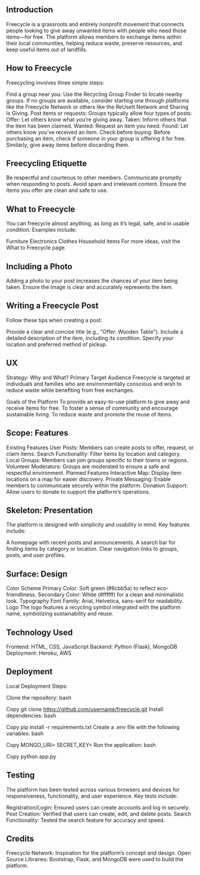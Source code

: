 <h2 id="introduction">Introduction</h2>

Freecycle is a grassroots and entirely nonprofit movement that connects people looking to give away unwanted items with people who need those items—for free. The platform allows members to exchange items within their local communities, helping reduce waste, preserve resources, and keep useful items out of landfills.

<h2 id="how-to-freecycle">How to Freecycle</h2>

Freecycling involves three simple steps:

Find a group near you: Use the Recycling Group Finder to locate nearby groups. If no groups are available, consider starting one through platforms like the Freecycle Network or others like the ReUseIt Network and Sharing Is Giving.
Post items or requests: Groups typically allow four types of posts:
Offer: Let others know what you’re giving away.
Taken: Inform others that the item has been claimed.
Wanted: Request an item you need.
Found: Let others know you’ve received an item.
Check before buying: Before purchasing an item, check if someone in your group is offering it for free. Similarly, give away items before discarding them.
<h2 id="freecycling-etiquette">Freecycling Etiquette</h2>

Be respectful and courteous to other members.
Communicate promptly when responding to posts.
Avoid spam and irrelevant content.
Ensure the items you offer are clean and safe to use.
<h2 id="what-to-freecycle">What to Freecycle</h2>

You can freecycle almost anything, as long as it’s legal, safe, and in usable condition. Examples include:

Furniture
Electronics
Clothes
Household items
For more ideas, visit the What to Freecycle page.

<h2 id="including-a-photo">Including a Photo</h2>

Adding a photo to your post increases the chances of your item being taken. Ensure the image is clear and accurately represents the item.

<h2 id="writing-a-freecycle-post">Writing a Freecycle Post</h2>

Follow these tips when creating a post:

Provide a clear and concise title (e.g., "Offer: Wooden Table").
Include a detailed description of the item, including its condition.
Specify your location and preferred method of pickup.
<h2 id="ux">UX</h2>

Strategy: Why and What?
Primary Target Audience
Freecycle is targeted at individuals and families who are environmentally conscious and wish to reduce waste while benefiting from free exchanges.

Goals of the Platform
To provide an easy-to-use platform to give away and receive items for free.
To foster a sense of community and encourage sustainable living.
To reduce waste and promote the reuse of items.
<h2 id="scope-features">Scope: Features</h2>

Existing Features
User Posts: Members can create posts to offer, request, or claim items.
Search Functionality: Filter items by location and category.
Local Groups: Members can join groups specific to their towns or regions.
Volunteer Moderators: Groups are moderated to ensure a safe and respectful environment.
Planned Features
Interactive Map: Display item locations on a map for easier discovery.
Private Messaging: Enable members to communicate securely within the platform.
Donation Support: Allow users to donate to support the platform’s operations.
<h2 id="skeleton-presentation">Skeleton: Presentation</h2>

The platform is designed with simplicity and usability in mind. Key features include:

A homepage with recent posts and announcements.
A search bar for finding items by category or location.
Clear navigation links to groups, posts, and user profiles.
<h2 id="surface-design">Surface: Design</h2>

Color Scheme
Primary Color: Soft green (#6cbb5a) to reflect eco-friendliness.
Secondary Color: White (#ffffff) for a clean and minimalistic look.
Typography
Font Family: Arial, Helvetica, sans-serif for readability.
Logo
The logo features a recycling symbol integrated with the platform name, symbolizing sustainability and reuse.

<h2 id="technology-used">Technology Used</h2>

Frontend: HTML, CSS, JavaScript
Backend: Python (Flask), MongoDB
Deployment: Heroku, AWS
<h2 id="deployment">Deployment</h2>

Local Deployment Steps:

Clone the repository:
bash

Copy
git clone https://github.com/username/freecycle.git
Install dependencies:
bash

Copy
pip install -r requirements.txt
Create a .env file with the following variables:
bash

Copy
MONGO_URI=<your-mongo-uri>
SECRET_KEY=<your-secret-key>
Run the application:
bash

Copy
python app.py
<h2 id="testing">Testing</h2>

The platform has been tested across various browsers and devices for responsiveness, functionality, and user experience. Key tests include:

Registration/Login: Ensured users can create accounts and log in securely.
Post Creation: Verified that users can create, edit, and delete posts.
Search Functionality: Tested the search feature for accuracy and speed.
<h2 id="credits">Credits</h2>

Freecycle Network: Inspiration for the platform’s concept and design.
Open Source Libraries: Bootstrap, Flask, and MongoDB were used to build the platform.
